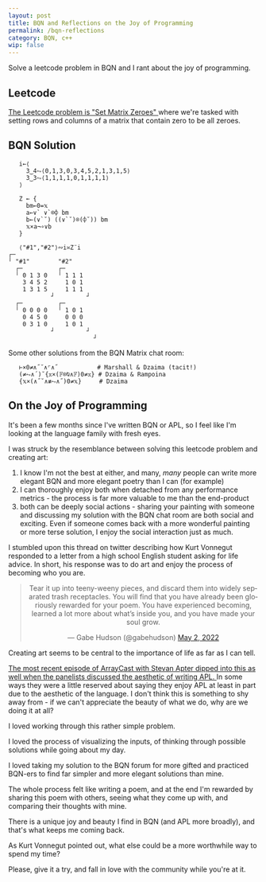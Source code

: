 ```yaml
---
layout: post
title: BQN and Reflections on the Joy of Programming
permalink: /bqn-reflections
category: BQN, c++
wip: false
---
```


Solve a leetcode problem in BQN and I rant about the joy of programming.

## Leetcode

<a href="https://leetcode.com/problems/set-matrix-zeroes" target="blank">
  The Leetcode problem is "Set Matrix Zeroes"
</a>
where we're tasked with setting rows and columns of a matrix that contain zero to be all zeroes.

## BQN Solution

```
   i←⟨
     3‿4⥊⟨0,1,3,0,3,4,5,2,1,3,1,5⟩
     3‿3⥊⟨1,1,1,1,0,1,1,1,1⟩
   ⟩

   Z ← {
     bm←0=𝕩
     a←∨` ∨`⌾⌽ bm
     b←(∨`˘) ((∨`˘)⌾(⌽˘)) bm
     𝕩×a¬∘∨b
   }
   
   ⟨"#1","#2"⟩∾i≍Z¨i
┌─                       
╵ "#1"        "#2"       
  ┌─          ┌─         
  ╵ 0 1 3 0   ╵ 1 1 1    
    3 4 5 2     1 0 1    
    1 3 1 5     1 1 1    
            ┘         ┘  
  ┌─          ┌─         
  ╵ 0 0 0 0   ╵ 1 0 1    
    0 4 5 0     0 0 0    
    0 3 1 0     1 0 1    
            ┘         ┘  
                        ┘
```

Some other solutions from the BQN Matrix chat room:
```
   ⊢×0≠∧˝˘∧⌜∧˝           # Marshall & Dzaima (tacit!)
   (≠⥊∧´)˘{𝕩×(𝔽⌾⍉∧𝔽)0≠𝕩} # Dzaima & Rampoina
   {𝕩×(∧˝˘∧≢⥊∧˝)0≠𝕩}     # Dzaima
```

## On the Joy of Programming

It's been a few months since I've written BQN or APL, so I feel like I'm looking at the language family with fresh eyes.

I was struck by the resemblance between solving this leetcode problem and creating art:

1. I know I'm not the best at either, and many, *many* people can write more elegant BQN and more elegant poetry than I can (for example)
1. I can thoroughly enjoy both when detached from any performance metrics - the process is far more valuable to me than the end-product
1. both can be deeply social actions - sharing your painting with someone and discussing my solution with the BQN chat room are both social and exciting. Even if someone comes back with a more wonderful painting or more terse solution, I enjoy the social interaction just as much.

I stumbled upon this thread on twitter describing how Kurt Vonnegut responded to a letter from a high school English student asking for life advice.
In short, his response was to do art and enjoy the process of becoming who you are.

<center>
  <blockquote class="twitter-tweet"><p lang="en" dir="ltr">Tear it up into teeny-weeny pieces, and discard them into widely separated trash receptacles. You will find that you have already been gloriously rewarded for your poem. You have experienced becoming, learned a lot more about what’s inside you, and you have made your soul grow.</p>&mdash; Gabe Hudson (@gabehudson) <a href="https://twitter.com/gabehudson/status/1521139749322477569?ref_src=twsrc%5Etfw">May 2, 2022</a></blockquote> <script async src="https://platform.twitter.com/widgets.js" charset="utf-8"></script>
</center>

Creating art seems to be central to the importance of life as far as I can tell.

<a href="https://www.arraycast.com/episodes/episode26-stevan-apter" target="blank">
  The most recent episode of ArrayCast with Stevan Apter dipped into this as well when the panelists discussed the aesthetic of writing APL.
</a>
In some ways they were a little reserved about saying they enjoy APL at least in part due to the aesthetic of the language.
I don't think this is something to shy away from - if we can't appreciate the beauty of what we do, why are we doing it at all?

I loved working through this rather simple problem.

I loved the process of visualizing the inputs, of thinking through possible solutions while going about my day.

I loved taking my solution to the BQN forum for more gifted and practiced BQN-ers to find far simpler and more elegant solutions than mine.

The whole process felt like writing a poem, and at the end I'm rewarded by sharing this poem with others, seeing what they come up with, and comparing their thoughts with mine.

There is a unique joy and beauty I find in BQN (and APL more broadly), and that's what keeps me coming back.

As Kurt Vonnegut pointed out, what else could be a more worthwhile way to spend my time?

Please, give it a try, and fall in love with the community while you're at it.

<!---
## C++ Solution

I'll also include my C++ solution for kicks and giggles:

```cpp
void setZeroes(vector<vector<int>>& m) {
  const auto rs = m.size(), cs = m[0].size();
  vector<int> rows, cols;
  for (int i=0; i<rs; i++)
    for (int j=0; j<cs; j++)
      if (0 == m[i][j]) {
        rows.push_back(i);
        cols.push_back(j);
      }
  for (const auto r : rows)
    std::fill(m[r].begin(), m[r].end(), 0);
  for (const auto c : cols)
    for (auto& r : m)
      r[c] = 0;
}
```
-->
